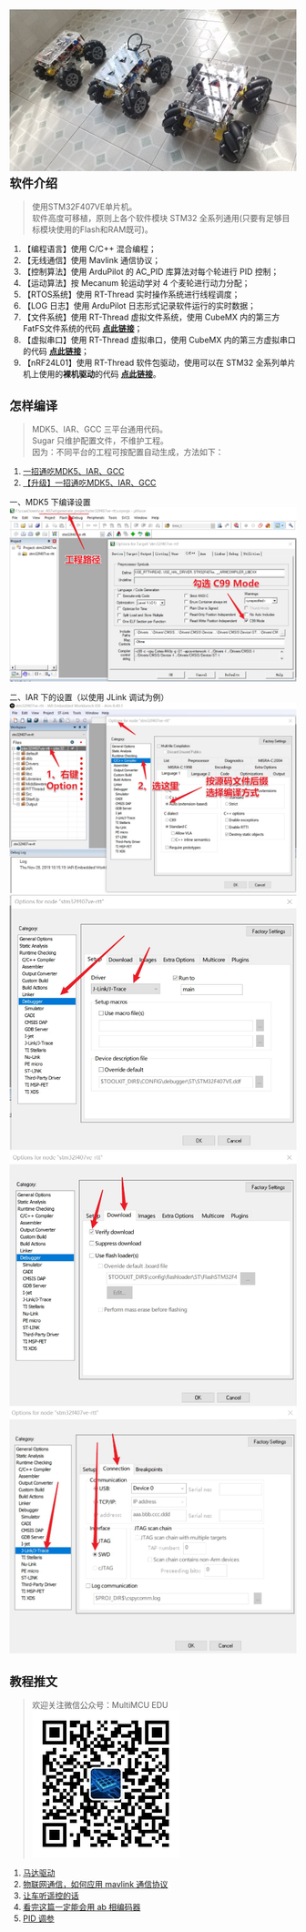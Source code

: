 ![](https://github.com/SuWeipeng/img/raw/master/13_car/car_10.jpg)<br>
软件介绍
---
> 使用STM32F407VE单片机。<br>
> 软件高度可移植，原则上各个软件模块 STM32 全系列通用(只要有足够目标模块使用的Flash和RAM既可)。

1. 【编程语言】使用 C/C++ 混合编程；
2. 【无线通信】使用 Mavlink 通信协议；
3. 【控制算法】使用 ArduPilot 的 AC_PID 库算法对每个轮进行 PID 控制；
4. 【运动算法】按 Mecanum 轮运动学对 4 个麦轮进行动力分配；
5. 【RTOS系统】使用 RT-Thread 实时操作系统进行线程调度；
6. 【LOG 日志】使用 ArduPilot 日志形式记录软件运行的实时数据；       
7. 【文件系统】使用 RT-Thread 虚拟文件系统，使用 CubeMX 内的第三方FatFS文件系统的代码 **[点此链接](https://github.com/SuWeipeng/car_407ve_rtt)**；       
8. 【虚拟串口】使用 RT-Thread 虚拟串口，使用 CubeMX 内的第三方虚拟串口的代码 **[点此链接](https://github.com/SuWeipeng/car_407ve_rtt)**；
9. 【nRF24L01】使用 RT-Thread 软件包驱动，使用可以在 STM32 全系列单片机上使用的**裸机驱动**的代码 **[点此链接](https://github.com/SuWeipeng/car_407ve_rtt)**。

怎样编译
---
> MDK5、IAR、GCC 三平台通用代码。<br>
> Sugar 只维护配置文件，不维护工程。<br>
> 因为：不同平台的工程可按配置自动生成，方法如下：

1. [一招通吃MDK5、IAR、GCC](https://mp.weixin.qq.com/s/aPUbSAndjvs4CaPj3CFsJg)
2. [【升级】一招通吃MDK5、IAR、GCC](https://mp.weixin.qq.com/s/iVmaQ3S4vcitbJ8iXZyArw)

一、MDK5 下编译设置       
![](https://github.com/SuWeipeng/img/raw/master/12_RT-Thread/mdk5%20%E8%AE%BE%E7%BD%AE.jpg)

二、IAR 下的设置（以使用 JLink 调试为例）
![](https://github.com/SuWeipeng/img/raw/master/12_RT-Thread/1_IAR%20%E9%80%89%E7%BC%96%E8%AF%91%E6%96%B9%E5%BC%8F.jpg)
![](https://github.com/SuWeipeng/img/raw/master/12_RT-Thread/2_IAR%20JLink%20%E8%AE%BE%E7%BD%AE.jpg)
![](https://github.com/SuWeipeng/img/raw/master/12_RT-Thread/3_IAR%20JLink%20%E8%AE%BE%E7%BD%AE.jpg)
![](https://github.com/SuWeipeng/img/raw/master/12_RT-Thread/4_IAR%20JLink%20%E8%AE%BE%E7%BD%AE.jpg)

教程推文
---
> 欢迎关注微信公众号：MultiMCU EDU<br>
> ![](https://github.com/SuWeipeng/img/raw/master/17_wechat/08cm.jpg)

1. [马达驱动](https://mp.weixin.qq.com/s/7Bk-xQbymZaez4g5sUALxw)
2. [物联网通信，如何应用 mavlink 通信协议](https://mp.weixin.qq.com/s/K92U5lO0KGM4mUzyGSXvcg)
3. [让车听遥控的话](https://mp.weixin.qq.com/s/h7FURP4kGNTJmfsHatk-4A)
4. [看完这篇一定能会用 ab 相编码器](https://mp.weixin.qq.com/s/aUa0sHmGF6CbPej6O9IzKQ)
5. [PID 调参](https://mp.weixin.qq.com/s/TO926HglAhvM9RNe-2kJuQ)

